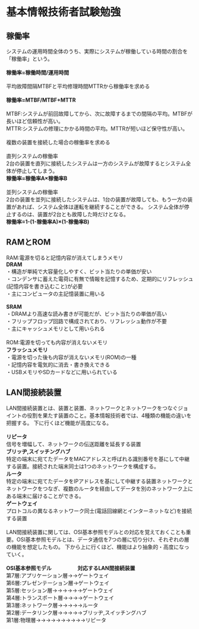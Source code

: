 # 基本情報技術者試験勉強

## 稼働率

システムの運用時間全体のうち、実際にシステムが稼働している時間の割合を「稼働率」という。
<br>
<br>
**稼働率=稼働時間/運用時間**
<br>
<br>
平均故障間隔MTBFと平均修理時間MTTRから稼働率を求める
<br>
<br>
**稼働率=MTBF/MTBF+MTTR**
<br>
<br>
MTBF:システムが前回故障してから、次に故障するまでの間隔の平均。MTBFが長いほど信頼性が高い。
<br>
MTTR:システムの修理にかかる時間の平均。MTTRが短いほど保守性が高い。
<br>
<br>
複数の装置を接続した場合の稼働率を求める
<br>
<br>
直列システムの稼働率
<br>
2台の装置を直列に接続したシステムは一方のシステムが故障するとシステム全体が停止してしまう。
<br>
**稼働率=稼働率A×稼働率B**
<br>
<br>
並列システムの稼働率
<br>
2台の装置を並列に接続したシステムは、1台の装置が故障しても、もう一方の装置があれば、システム全体は運転を継続することができる。
システム全体が停止するのは、装置が2台とも故障した時だけとなる。
<br>
**稼働率=1-(1-稼働率A)×(1-稼働率B)**

## RAMとROM

RAM:電源を切ると記憶内容が消えてしまうメモリ
<br>
**DRAM**
<br>
・構造が単純で大容量化しやすく、ビット当たりの単価が安い
<br>
・コンデンサに蓄えた電荷に有無で情報を記憶するため、定期的にリフレッシュ(記憶内容を書き込むこと)が必要
<br>
・主にコンピュータの主記憶装置に用いる
<br>
<br>
**SRAM**
<br>
・DRAMより高速な読み書きが可能だが、ビット当たりの単価が高い
<br>
・フリップフロップ回路で構成されており、リフレッシュ動作が不要
<br>
・主にキャッシュメモリとして用いられる
<br>
<br>
ROM:電源を切っても内容が消えないメモリ
<br>
**フラッシュメモリ**
<br>
・電源を切った後も内容が消えないメモリ(ROM)の一種
<br>
・記憶内容を電気的に消去・書き換えできる
<br>
・USBメモリやSDカードなどに用いられている

## LAN間接続装置

LAN間接続装置とは、装置と装置、ネットワークとネットワークをつなぐジョイントの役割を果たす装置のこと。基本情報技術者では、4種類の機能の違いを把握する。
下に行くほど機能が高度になる。
<br>
<br>
**リピータ**
<br>
信号を増幅して、ネットワークの伝送距離を延長する装置
<br>
**ブリッヂ,スイッチングハブ**
<br>
特定の端末に宛てたデータをMACアドレスと呼ばれる識別番号を基にして中継する装置。接続された端末同士は1つのネットワークを構成する。
<br>
**ルータ**
<br>
特定の端末に宛てたデータをIPアドレスを基にして中継する装置ネットワークとネットワークをつなぎ、複数のルータを経由してデータを別のネットワーク上にある端末に届けることができる。
<br>
**ゲートウェイ**
<br>
プロトコルの異なるネットワーク同士(電話回線網とインターネットなど)を接続する装置
<br>
<br>
LAN間接続装置に関しては、OSI基本参照モデルとの対応を覚えておくことも重要。OSI基本参照モデルとは、データ通信を7つの層に切り分け、それぞれの層の機能を想定したもの。
下から上に行くほど、機能はより抽象的・高度になっていく。
<br>
<br>
**OSI基本参照モデル**　　　　　**対応するLAN間接続装置**
<br>
第7層:アプリケーション層→→ゲートウェイ
<br>
第6層:プレゼンテーション層→ゲートウェイ
<br>
第5層:セッション層→→→→→→ゲートウェイ
<br>
第4層:トランスポート層→→→→ゲートウェイ
<br>
第3層:ネットワーク層→→→→→ルータ
<br>
第2層:データリンク層→→→→→ブリッヂ,スイッチングハブ
<br>
第1層:物理層→→→→→→→→→→リピータ
<br>

















